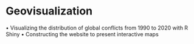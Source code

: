 # Geovisualization


•	Visualizing the distribution of global conflicts from 1990 to 2020 with R Shiny
•	Constructing the website to present interactive maps
